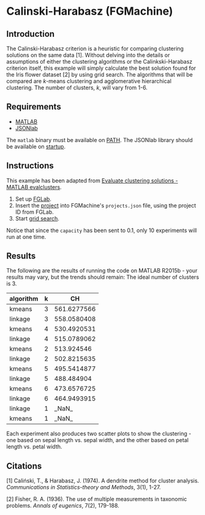 # Calinski-Harabasz (FGMachine)

## Introduction

The Calinski-Harabasz criterion is a heuristic for comparing clustering solutions on the same data [1]. Without delving into the details or assumptions of either the clustering algorithms or the Calinkski-Harabasz criterion itself, this example will simply calculate the best solution found for the Iris flower dataset [2] by using grid search. The algorithms that will be compared are *k*-means clustering and agglomerative hierarchical clustering. The number of clusters, *k*, will vary from 1-6.

## Requirements

- [MATLAB](http://uk.mathworks.com/products/matlab/)
- [JSONlab](http://iso2mesh.sourceforge.net/cgi-bin/index.cgi?jsonlab)

The `matlab` binary must be available on [PATH](https://en.wikipedia.org/wiki/PATH_(variable)). The JSONlab library should be available on [startup](https://uk.mathworks.com/help/matlab/ref/startup.html).

## Instructions

This example has been adapted from [Evaluate clustering solutions - MATLAB evalclusters](https://uk.mathworks.com/help/stats/evalclusters.html). 

1. Set up [FGLab](https://github.com/Kaixhin/FGLab/blob/master/examples/Calinski-Harabasz).
1. Insert the [project](https://github.com/Kaixhin/FGMachine/blob/master/examples/Calinski-Harabasz/project.json) into FGMachine's `projects.json` file, using the project ID from FGLab.
1. Start [grid search](https://github.com/Kaixhin/FGLab/blob/master/examples/Calinski-Harabasz).

Notice that since the `capacity` has been sent to 0.1, only 10 experiments will run at one time.

## Results

The following are the results of running the code on MATLAB R2015b - your results may vary, but the trends should remain: The ideal number of clusters is 3.

| algorithm      | k | CH          |
|----------------|---|-------------|
| kmeans         | 3 | 561.6277566 |
| linkage        | 3 | 558.0580408 |
| kmeans         | 4 | 530.4920531 |
| linkage        | 4 | 515.0789062 |
| kmeans         | 2 | 513.924546  |
| linkage        | 2 | 502.8215635 |
| kmeans         | 5 | 495.5414877 |
| linkage        | 5 | 488.484904  |
| kmeans         | 6 | 473.6576725 |
| linkage        | 6 | 464.9493915 |
| linkage        | 1 | \_NaN\_     |
| kmeans         | 1 | \_NaN\_     |

Each experiment also produces two scatter plots to show the clustering - one based on sepal length vs. sepal width, and the other based on petal length vs. petal width.

## Citations

[1] Caliński, T., & Harabasz, J. (1974). A dendrite method for cluster analysis. *Communications in Statistics-theory and Methods*, 3(1), 1-27.

[2] Fisher, R. A. (1936). The use of multiple measurements in taxonomic problems. *Annals of eugenics*, 7(2), 179-188.
